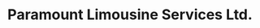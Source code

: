 ---
title: "Paramount Limousine Services Ltd."
url: /calgary/paramount-limousine-services-ltd/
shop: Reisebüro
---